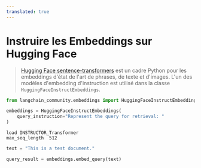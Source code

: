 ```yaml
---
translated: true
---
```


# Instruire les Embeddings sur Hugging Face

>[Hugging Face sentence-transformers](https://huggingface.co/sentence-transformers) est un cadre Python pour les embeddings d'état de l'art de phrases, de texte et d'images.
>L'un des modèles d'embedding d'instruction est utilisé dans la classe `HuggingFaceInstructEmbeddings`.

```python
from langchain_community.embeddings import HuggingFaceInstructEmbeddings
```

```python
embeddings = HuggingFaceInstructEmbeddings(
    query_instruction="Represent the query for retrieval: "
)
```

```output
load INSTRUCTOR_Transformer
max_seq_length  512
```

```python
text = "This is a test document."
```

```python
query_result = embeddings.embed_query(text)
```
